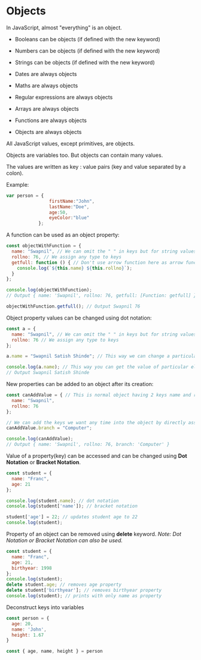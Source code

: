 # Objects
In JavaScript, almost "everything" is an object.

-  Booleans can be objects (if defined with the new keyword)

- Numbers can be objects (if defined with the new keyword)

- Strings can be objects (if defined with the new keyword)

- Dates are always objects

- Maths are always objects

- Regular expressions are always objects

- Arrays are always objects

- Functions are always objects

- Objects are always objects

All JavaScript values, except primitives, are objects.

Objects are variables too. But objects can contain many values.

The values are written as key : value pairs (key and value separated by a colon).

Example:
```js
var person = {  
                firstName:"John", 
                lastName:"Doe", 
                age:50, 
                eyeColor:"blue"
            };
```

A function can be used as an object property:
```javascript
const objectWithFunction = {
  name: "Swapnil", // We can omit the " " in keys but for string values it is necessary
  rollno: 76, // We assign any type to keys
  getfull: function () { // Don't use arrow function here as arrow functions don't have this property
    console.log(`${this.name} ${this.rollno}`);
  }
};

console.log(objectWithFunction);
// Output { name: 'Swapnil', rollno: 76, getfull: [Function: getfull] }

objectWithFunction.getfull(); // Output Swapnil 76
```

Object property values can be changed using dot notation:
```javascript
const a = {
  name: "Swapnil", // We can omit the " " in keys but for string values it is necessary
  rollno: 76 // We assign any type to keys
};

a.name = "Swapnil Satish Shinde"; // This way we can change a particular property of object

console.log(a.name); // This way you can get the value of particular element
// Output Swapnil Satish Shinde
```

New properties can be added to an object after its creation:
```javascript
const canAddValue = { // This is normal object having 2 keys name and rollno
  name: "Swapnil",
  rollno: 76
};

// We can add the keys we want any time into the object by directly assigning value to it
canAddValue.branch = "Computer";

console.log(canAddValue);
// Output { name: 'Swapnil', rollno: 76, branch: 'Computer' }
```

Value of a property(key) can be accessed and can be changed using __Dot Notation__ or __Bracket Notation__. 

```javascript
const student = {
  name: "Franc",
  age: 21
};

console.log(student.name); // dot notation
console.log(student['name']); // bracket notation

student['age'] = 22; // updates student age to 22
console.log(student);

```
Property of an object can be removed using **delete** keyword. _Note: Dot Notation or Bracket Notation can also be used._

```javascript
const student = {
  name: "Franc",
  age: 21,
  birthyear: 1998
};
console.log(student);
delete student.age; // removes age property
delete student['birthyear']; // removes birthyear property
console.log(student); // prints with only name as property

```

Deconstruct keys into variables
```js
const person = {
  age: 20,
  name: 'John',
  height: 1.67
}

const { age, name, height } = person
```